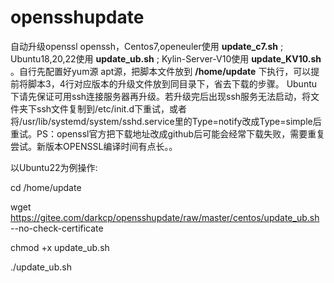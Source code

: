 # opensshupdate

自动升级openssl openssh，Centos7,openeuler使用 **update_c7.sh**  ; Ubuntu18,20,22使用 **update_ub.sh**  ; Kylin-Server-V10使用  **update_KV10.sh**  。自行先配置好yum源 apt源，把脚本文件放到 **/home/update** 下执行，可以提前将脚本3，4行对应版本的升级文件放到同目录下，省去下载的步骤。 Ubuntu下请先保证可用ssh连接服务器再升级。若升级完后出现ssh服务无法启动，将文件夹下ssh文件复制到/etc/init.d下重试，或者将/usr/lib/systemd/system/sshd.service里的Type=notify改成Type=simple后重试。PS：openssl官方把下载地址改成github后可能会经常下载失败，需要重复尝试。新版本OPENSSL编译时间有点长。。

以Ubuntu22为例操作:

cd /home/update

wget https://gitee.com/darkcp/opensshupdate/raw/master/centos/update_ub.sh --no-check-certificate

chmod +x update_ub.sh

./update_ub.sh